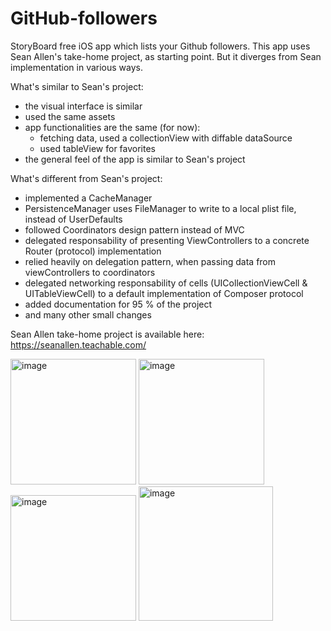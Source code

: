 # GitHub-followers
StoryBoard free iOS app which lists your Github followers. 
This app uses Sean Allen's take-home project, as starting point. 
But it diverges from Sean implementation in various ways. 

What's similar to Sean's project:
- the visual interface is similar 
- used the same assets
- app functionalities are the same (for now): 
  - fetching data, used a collectionView with diffable dataSource
  - used tableView for favorites
- the general feel of the app is similar to Sean's project


What's different from Sean's project:
- implemented a CacheManager
- PersistenceManager uses FileManager to write to a local plist file, instead of UserDefaults 
- followed Coordinators design pattern instead of MVC
- delegated responsability of presenting ViewControllers to a concrete Router (protocol) implementation
- relied heavily on delegation pattern, when passing data from viewControllers to coordinators
- delegated networking responsability of cells (UICollectionViewCell & UITableViewCell) to a default implementation of Composer protocol
- added documentation for 95 % of the project
- and many other small changes



Sean Allen take-home project is available here: https://seanallen.teachable.com/



<img width="201" alt="image" src="https://user-images.githubusercontent.com/22425017/75874154-76466000-5e11-11ea-9ecc-27b40e1537ff.png">  <img width="201" alt="image" src="https://user-images.githubusercontent.com/22425017/75874267-a988ef00-5e11-11ea-95ac-7889c38243e2.png"> <img width="201" alt="image" src="https://user-images.githubusercontent.com/22425017/75876718-80b72880-5e16-11ea-84fc-89c76818e135.png"> <img width="215" alt="image" src="https://user-images.githubusercontent.com/22425017/75877201-6fbae700-5e17-11ea-9872-b761fb38717c.png">


